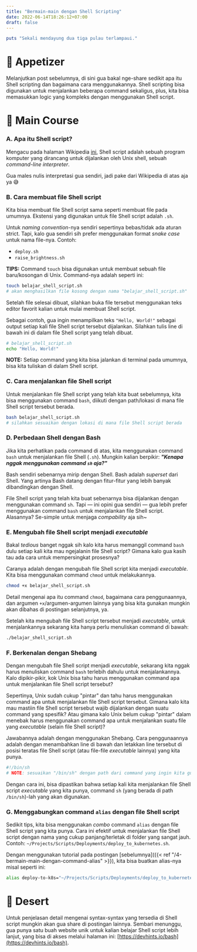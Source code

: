 ```yaml
---
title: "Bermain-main dengan Shell Scripting"
date: 2022-06-14T18:26:12+07:00
draft: false
---
```


```ruby
puts "Sekali mendayung dua tiga pulau terlampaui."
```

# 🥑 Appetizer

Melanjutkan post sebelumnya, di sini gua bakal nge-share sedikit apa itu Shell scripting dan bagaimana cara menggunakannya. Shell scripting bisa digunakan untuk menjalankan beberapa command sekaligus, plus, kita bisa memasukkan logic yang kompleks dengan menggunakan Shell script.

# 🥩 Main Course

### A. Apa itu Shell script?

Mengacu pada halaman Wikipedia [ini](https://en.wikipedia.org/wiki/Shell_script), Shell script adalah sebuah program komputer yang dirancang untuk dijalankan oleh Unix shell, sebuah _command-line interpreter_.

Gua males nulis interpretasi gua sendiri, jadi pake dari Wikipedia di atas aja ya 😅

### B. Cara membuat file Shell script

Kita bisa membuat file Shell script sama seperti membuat file pada umumnya. Ekstensi yang digunakan untuk file Shell script adalah `.sh`.

Untuk _naming convention_-nya sendiri sepertinya bebas/tidak ada aturan strict. Tapi, kalo gua sendiri sih prefer menggunakan format _snake case_ untuk nama file-nya. Contoh:

- `deploy.sh`
- `raise_brightness.sh`

**TIPS:** Command `touch` bisa digunakan untuk membuat sebuah file baru/kosongan di Unix. Command-nya adalah seperti ini:

```bash
touch belajar_shell_script.sh
# akan menghasilkan file kosong dengan nama "belajar_shell_script.sh"
```

Setelah file selesai dibuat, silahkan buka file tersebut menggunakan teks editor favorit kalian untuk mulai membuat Shell script.

Sebagai contoh, gua ingin menampilkan teks `"Hello, World!"` sebagai output setiap kali file Shell script tersebut dijalankan. Silahkan tulis line di bawah ini di dalam file Shell script yang telah dibuat.

```bash
# belajar_shell_script.sh
echo "Hello, World!"
```

**NOTE:** Setiap command yang kita bisa jalankan di terminal pada umumnya, bisa kita tuliskan di dalam Shell script.

### C. Cara menjalankan file Shell script

Untuk menjalankan file Shell script yang telah kita buat sebelumnya, kita bisa menggunakan command `bash`, diikuti dengan path/lokasi di mana file Shell script tersebut berada.

```bash
bash belajar_shell_script.sh
# silahkan sesuaikan dengan lokasi di mana file Shell script berada
```

### D. Perbedaan Shell dengan Bash

Jika kita perhatikan pada command di atas, kita menggunakan command `bash` untuk menjalankan file Shell (`.sh`). Mungkin kalian berpikir: **_"Kenapa nggak menggunakan command `sh` aja?"_**

Bash sendiri sebenarnya mirip dengan Shell. Bash adalah _superset_ dari Shell. Yang artinya Bash datang dengan fitur-fitur yang lebih banyak dibandingkan dengan Shell.

File Shell script yang telah kita buat sebenarnya bisa dijalankan dengan menggunakan command `sh`. Tapi — ini opini gua sendiri — gua lebih prefer menggunakan command `bash` untuk menjalankan file Shell script. Alasannya? Se-simple untuk menjaga _compability_ aja sih~

### E. Mengubah file Shell script menjadi _executable_

Bakal _tedious_ banget nggak sih kalo kita harus memanggil command `bash` dulu setiap kali kita mau ngejalanin file Shell script? Gimana kalo gua kasih tau ada cara untuk mempersingkat prosesnya?

Caranya adalah dengan mengubah file Shell script kita menjadi _executable_. Kita bisa menggunakan command `chmod` untuk melakukannya.

```bash
chmod +x belajar_shell_script.sh
```

Detail mengenai apa itu command `chmod`, bagaimana cara penggunaannya, dan argumen `+x`/argumen-argumen lainnya yang bisa kita gunakan mungkin akan dibahas di postingan selanjutnya, ya.

Setelah kita mengubah file Shell script tersebut menjadi _executable_, untuk menjalankannya sekarang kita hanya perlu menuliskan command di bawah:

```bash
./belajar_shell_script.sh
```

### F. Berkenalan dengan Shebang

Dengan mengubah file Shell script menjadi _executable_, sekarang kita nggak harus menuliskan command `bash` terlebih dahulu untuk menjalankannya. Kalo dipikir-pikir, kok Unix bisa tahu harus menggunakan command apa untuk menjalankan file Shell script tersebut?

Sepertinya, Unix sudah cukup "pintar" dan tahu harus menggunakan command apa untuk menjalankan file Shell script tersebut. Gimana kalo kita mau mastiin file Shell script tersebut wajib dijalankan dengan suatu command yang spesifik? Atau gimana kalo Unix belum cukup "pintar" dalam menebak harus menggunakan command apa untuk menjalankan suatu file yang _executable_ (selain file Shell script)?

Jawabannya adalah dengan menggunakan Shebang. Cara penggunaannya adalah dengan menambahkan line di bawah dan letakkan line tersebut di posisi teratas file Shell script (atau file-file _executable_ lainnya) yang kita punya.

```bash
#!/bin/sh
# NOTE: sesuaikan "/bin/sh" dengan path dari command yang ingin kita gunakan
```

Dengan cara ini, bisa dipastikan bahwa setiap kali kita menjalankan file Shell script _executable_ yang kita punya, command `sh` (yang berada di path `/bin/sh`)-lah yang akan digunakan.

### G. Menggabungkan command `alias` dengan file Shell script

Sedikit tips, kita bisa menggunakan _combo_ command `alias` dengan file Shell script yang kita punya. Cara ini efektif untuk menjalankan file Shell script dengan nama yang cukup panjang/terletak di folder yang sangat jauh. Contoh: `~/Projects/Scripts/Deployments/deploy_to_kubernetes.sh`.

Dengan menggunakan tutorial pada postingan [sebelumnya]({{< ref "/4-bermain-main-dengan-command-alias" >}}), kita bisa buatkan alias-nya misal seperti ini:

```bash
alias deploy-to-k8s="~/Projects/Scripts/Deployments/deploy_to_kubernetes.sh"
```

# 🍰 Desert

Untuk penjelasan detail mengenai syntax-syntax yang tersedia di Shell script mungkin akan gua share di postingan lainnya. Sembari menunggu, gua punya satu buah website unik untuk kalian belajar Shell script lebih lanjut, yang bisa di akses melalui halaman ini: [https://devhints.io/bash](https://devhints.io/bash).
